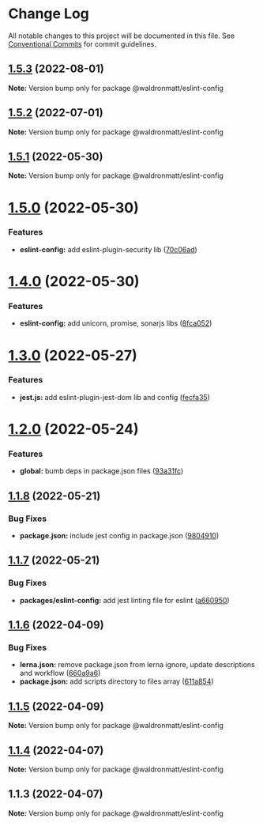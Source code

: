 # Change Log

All notable changes to this project will be documented in this file.
See [Conventional Commits](https://conventionalcommits.org) for commit guidelines.

## [1.5.3](https://github.com/waldronmatt/shareable-configs/compare/@waldronmatt/eslint-config@1.5.2...@waldronmatt/eslint-config@1.5.3) (2022-08-01)

**Note:** Version bump only for package @waldronmatt/eslint-config





## [1.5.2](https://github.com/waldronmatt/shareable-configs/compare/@waldronmatt/eslint-config@1.5.1...@waldronmatt/eslint-config@1.5.2) (2022-07-01)

**Note:** Version bump only for package @waldronmatt/eslint-config





## [1.5.1](https://github.com/waldronmatt/shareable-configs/compare/@waldronmatt/eslint-config@1.5.0...@waldronmatt/eslint-config@1.5.1) (2022-05-30)

**Note:** Version bump only for package @waldronmatt/eslint-config





# [1.5.0](https://github.com/waldronmatt/shareable-configs/compare/@waldronmatt/eslint-config@1.4.0...@waldronmatt/eslint-config@1.5.0) (2022-05-30)


### Features

* **eslint-config:** add eslint-plugin-security lib ([70c06ad](https://github.com/waldronmatt/shareable-configs/commit/70c06ad63f6e19be4decd09cae909246fe581782))





# [1.4.0](https://github.com/waldronmatt/shareable-configs/compare/@waldronmatt/eslint-config@1.3.0...@waldronmatt/eslint-config@1.4.0) (2022-05-30)


### Features

* **eslint-config:** add unicorn, promise, sonarjs libs ([8fca052](https://github.com/waldronmatt/shareable-configs/commit/8fca0522b949277632e39483690dedb66f4eaa61))





# [1.3.0](https://github.com/waldronmatt/shareable-configs/compare/@waldronmatt/eslint-config@1.2.0...@waldronmatt/eslint-config@1.3.0) (2022-05-27)


### Features

* **jest.js:** add eslint-plugin-jest-dom lib and config ([fecfa35](https://github.com/waldronmatt/shareable-configs/commit/fecfa3575ce98e4da8f5749b823ee9a4ca9e78a6))





# [1.2.0](https://github.com/waldronmatt/shareable-configs/compare/@waldronmatt/eslint-config@1.1.8...@waldronmatt/eslint-config@1.2.0) (2022-05-24)


### Features

* **global:** bumb deps in package.json files ([93a31fc](https://github.com/waldronmatt/shareable-configs/commit/93a31fc22c3fa646b0b037af65193a0ef1a3a1c6))





## [1.1.8](https://github.com/waldronmatt/shareable-configs/compare/@waldronmatt/eslint-config@1.1.7...@waldronmatt/eslint-config@1.1.8) (2022-05-21)


### Bug Fixes

* **package.json:** include jest config in package.json ([9804910](https://github.com/waldronmatt/shareable-configs/commit/9804910e2105eec9efb0165187bf9c5e75131ac6))





## [1.1.7](https://github.com/waldronmatt/shareable-configs/compare/@waldronmatt/eslint-config@1.1.6...@waldronmatt/eslint-config@1.1.7) (2022-05-21)


### Bug Fixes

* **packages/eslint-config:** add jest linting file for eslint ([a660950](https://github.com/waldronmatt/shareable-configs/commit/a6609507332aece5b224ad473aab40e77f0fd3e9))





## [1.1.6](https://github.com/waldronmatt/shareable-configs/compare/@waldronmatt/eslint-config@1.1.5...@waldronmatt/eslint-config@1.1.6) (2022-04-09)


### Bug Fixes

* **lerna.json:** remove package.json from lerna ignore, update descriptions and workflow ([660a9a6](https://github.com/waldronmatt/shareable-configs/commit/660a9a60858863dca1d4b87cb0a3c49ffd2186b6))
* **package.json:** add scripts directory to files array ([611a854](https://github.com/waldronmatt/shareable-configs/commit/611a8546f5c398404e5f226d61b5b42939944cc9))





## [1.1.5](https://github.com/waldronmatt/shareable-configs/compare/@waldronmatt/eslint-config@1.1.4...@waldronmatt/eslint-config@1.1.5) (2022-04-09)

**Note:** Version bump only for package @waldronmatt/eslint-config





## [1.1.4](https://github.com/waldronmatt/shareable-configs/compare/@waldronmatt/eslint-config@1.1.3...@waldronmatt/eslint-config@1.1.4) (2022-04-07)

**Note:** Version bump only for package @waldronmatt/eslint-config





## 1.1.3 (2022-04-07)

**Note:** Version bump only for package @waldronmatt/eslint-config
